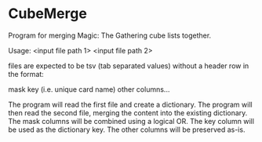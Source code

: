 # CubeMerge 

Program for merging Magic: The Gathering cube lists together.

Usage: <input file path 1> <input file path 2> <output file path>

files are expected to be tsv (tab separated values) without a header row in the format:

mask	key (i.e. unique card name)	other columns...

The program will read the first file and create a dictionary. The program will then read the second file, merging the content into the existing dictionary. The mask columns will be combined using a logical OR. The key column will be used as the dictionary key. The other columns will be preserved as-is.
